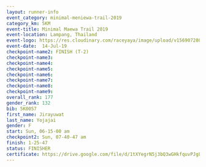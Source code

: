 ```yaml
---
layout: runner-info 
event_category: minimal-meniewa-trail-2019 
category_km: 5KM 
event-title: Minimal Maewa Trail 2019 
event-location: Lampang, Thailand 
event-logo: https://res.cloudinary.com/raceyaya/image/upload/v1569072805/logo/minimal-trail_ktnvsp.jpg 
event-date:  14-Jul-19 
checkpoint-name2: FINISH (T-2) 
checkpoint-name3: 
checkpoint-name4: 
checkpoint-name5: 
checkpoint-name6: 
checkpoint-name7: 
checkpoint-name8: 
checkpoint-name9: 
overall_rank: 177
gender_rank: 132
bib: 5K0057
first_name: Jirayuwat
last_name: Yojajai
gender: F
start: Sun, 06-15-00 am
checkpoint2: Sun, 07-40-47 am
finish: 1-25-47
status: FINISHER
certificate: https://drive.google.com/file/d/1tXYegrN5j3bQ3wGHkfquvPJgLuvwBtDb/view?usp=sharing
---
```

